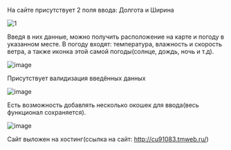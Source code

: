 На сайте присутствует 2 поля ввода: Долгота и Ширина

![1](https://user-images.githubusercontent.com/94864786/199299948-fc4db858-ac0d-4604-b520-e153c9fbf648.PNG)

Введя в них данные, можно получить расположение на карте и погоду в указанном месте. В погоду входят: температура,
влажность и скорость ветра, а также иконка этой самой погоды(солнце, дождь, ночь и т.д).

![image](https://user-images.githubusercontent.com/94864786/199300180-8626c663-1634-481d-8153-d8bbc361ee2f.png)


Присутствует валидизация введённых данных

![image](https://user-images.githubusercontent.com/94864786/199300330-684cf312-5a4a-4948-8374-6d56db0d492f.png)


Есть возможность добавлять несколько окошек для ввода(весь функционал сохраняется).

![image](https://user-images.githubusercontent.com/94864786/199300443-392f42c6-c7b5-4041-85ff-f1733e28b764.png)

Сайт выложен на хостинг(ссылка на сайт: http://cu91083.tmweb.ru/)

